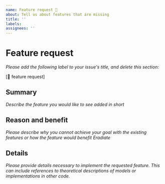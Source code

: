 ```yaml
---
name: Feature request 🦾
about: Tell us about features that are missing
title: ''
labels: 
assignees: ''
---
```


# Feature request

*Please add the following label to your issue's title, and delete this section:*

[🦾 feature request]

## Summary

*Describe the feature you would like to see added in short*

## Reason and benefit

*Please describe why you cannot achieve your goal with the existing features or how the feature would benefit Eradiate*

## Details

*Please provide details necessary to implement the requested feature. This can include references to theoretical descriptions of models or implementations in other code.*